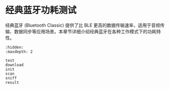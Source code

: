 #  经典蓝牙功耗测试

经典蓝牙 (Bluetooth Classic) 提供了比 BLE 更高的数据传输速率，适用于音频传输、数据同步等应用场景。本章节详细介绍经典蓝牙在各种工作模式下的功耗特性。

```{toctree}
:hidden:
:maxdepth: 2

test
download
init
scan
sniff
result
```